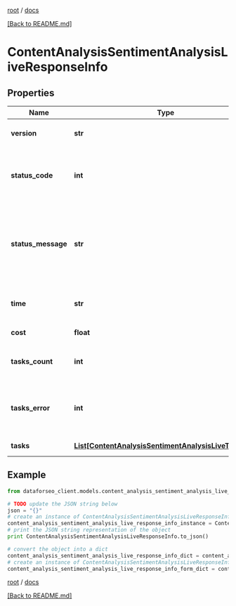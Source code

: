 [root](./../ "root") / [docs](./ "docs")

[[Back to README.md]](./../README.md "[Back to README.md]")

# ContentAnalysisSentimentAnalysisLiveResponseInfo

## Properties

Name | Type | Description | Notes
------------ | ------------- | ------------- | -------------
**version** | **str** | the current version of the API | [optional]
**status_code** | **int** | general status code you can find the full list of the response codes here | [optional]
**status_message** | **str** | general informational message you can find the full list of general informational messages here | [optional]
**time** | **str** | total execution time, seconds | [optional]
**cost** | **float** | total tasks cost, USD | [optional]
**tasks_count** | **int** | the number of tasks in the tasks array | [optional]
**tasks_error** | **int** | the number of tasks in the tasks array returned with an error | [optional]
**tasks** | [**List[ContentAnalysisSentimentAnalysisLiveTaskInfo]**](ContentAnalysisSentimentAnalysisLiveTaskInfo.md) | array of tasks | [optional]

## Example

```python
from dataforseo_client.models.content_analysis_sentiment_analysis_live_response_info import ContentAnalysisSentimentAnalysisLiveResponseInfo

# TODO update the JSON string below
json = "{}"
# create an instance of ContentAnalysisSentimentAnalysisLiveResponseInfo from a JSON string
content_analysis_sentiment_analysis_live_response_info_instance = ContentAnalysisSentimentAnalysisLiveResponseInfo.from_json(json)
# print the JSON string representation of the object
print ContentAnalysisSentimentAnalysisLiveResponseInfo.to_json()

# convert the object into a dict
content_analysis_sentiment_analysis_live_response_info_dict = content_analysis_sentiment_analysis_live_response_info_instance.to_dict()
# create an instance of ContentAnalysisSentimentAnalysisLiveResponseInfo from a dict
content_analysis_sentiment_analysis_live_response_info_form_dict = content_analysis_sentiment_analysis_live_response_info.from_dict(content_analysis_sentiment_analysis_live_response_info_dict)
```

  

[root](./../ "root") / [docs](./ "docs")

[[Back to README.md]](./../README.md "[Back to README.md]")